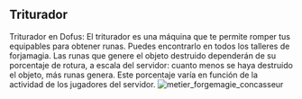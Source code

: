## Triturador
Triturador en Dofus: El triturador es una máquina que te permite romper tus equipables para obtener runas. Puedes encontrarlo en todos los talleres de forjamagia.
Las runas que genere el objeto destruido dependerán de su porcentaje de rotura, a escala del servidor: cuanto menos se haya destruido el objeto, más runas genera. Este porcentaje varía en función de la actividad de los jugadores del servidor.
![metier_forgemagie_concasseur](https://media.discordapp.net/attachments/1107006154426560682/1107008104014557234/metier_forgemagie_concasseur-200x200.png)